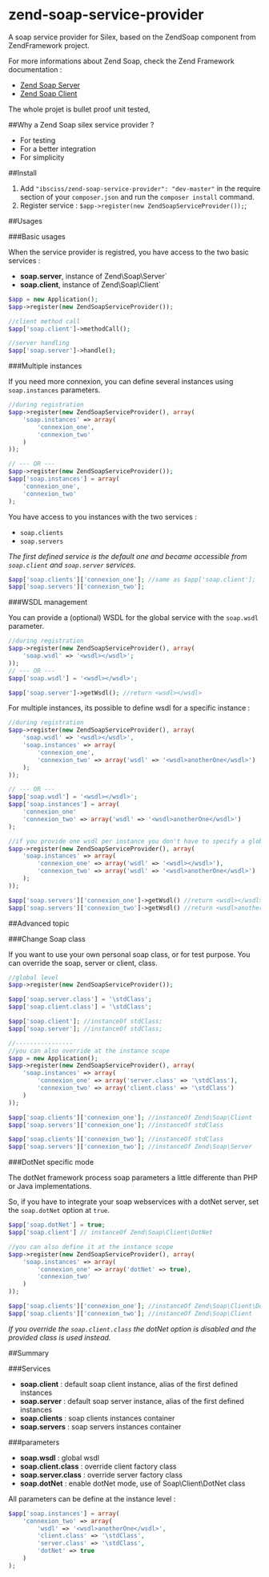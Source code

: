 zend-soap-service-provider
==========================

A soap service provider for Silex, based on the ZendSoap component from ZendFramework project.

For more informations about Zend Soap, check the Zend Framework documentation : 
* [Zend Soap Server](http://framework.zend.com/manual/2.2/en/modules/zend.soap.server.html)
* [Zend Soap Client](http://framework.zend.com/manual/2.2/en/modules/zend.soap.client.html)

The whole projet is bullet proof unit tested,

##Why a Zend Soap silex service provider ?

* For testing
* For a better integration
* For simplicity

##Install

1. Add `"ibsciss/zend-soap-service-provider": "dev-master"` in the require section of your `composer.json` and run the `composer install` command.
2. Register service : `$app->register(new ZendSoapServiceProvider());`;

##Usages

###Basic usages

When the service provider is registred, you have access to the two basic services :
* **soap.server**, instance of Zend\Soap\Server`
* **soap.client**, instance of Zend\Soap\Client`

```php
$app = new Application();
$app->register(new ZendSoapServiceProvider());

//client method call
$app['soap.client']->methodCall();

//server handling
$app['soap.server']->handle();
```

###Multiple instances

If you need more connexion, you can define several instances using `soap.instances` parameters.

```php
//during registration
$app->register(new ZendSoapServiceProvider(), array(
    'soap.instances' => array(
        'connexion_one', 
        'connexion_two'
    )
));

// --- OR --- 
$app->register(new ZendSoapServiceProvider());
$app['soap.instances'] = array(
    'connexion_one', 
    'connexion_two'
);
```

You have access to you instances with the two services :
* `soap.clients` 
* `soap.servers`

*The first defined service is the default one and became accessible from `soap.client` and `soap.server` services.*

```php
$app['soap.clients']['connexion_one']; //same as $app['soap.client'];
$app['soap.servers']['connexion_two'];
```

###WSDL management

You can provide a (optional) WSDL for the global service with the `soap.wsdl` parameter.

```php
//during registration
$app->register(new ZendSoapServiceProvider(), array(
    'soap.wsdl' => '<wsdl></wsdl>';
));
// --- OR --- 
$app['soap.wsdl'] = '<wsdl></wsdl>';

$app['soap.server']->getWsdl(); //return <wsdl></wsdl>
```

For multiple instances, its possible to define wsdl for a specific instance :

```php
//during registration
$app->register(new ZendSoapServiceProvider(), array(
    'soap.wsdl' => '<wsdl></wsdl>',
    'soap.instances' => array(
        'connexion_one', 
        'connexion_two' => array('wsdl' => '<wsdl>anotherOne</wsdl>')
    );
));

// --- OR --- 
$app['soap.wsdl'] = '<wsdl></wsdl>';
$app['soap.instances'] = array(
    'connexion_one'
    'connexion_two' => array('wsdl' => '<wsdl>anotherOne</wsdl>')
);

//if you provide one wsdl per instance you don't have to specify a global one 
$app->register(new ZendSoapServiceProvider(), array(
    'soap.instances' => array(
        'connexion_one' => array('wsdl' => '<wsdl></wsdl>'), 
        'connexion_two' => array('wsdl' => '<wsdl>anotherOne</wsdl>')
    );
));

$app['soap.servers']['connexion_one']->getWsdl() //return <wsdl></wsdl>
$app['soap.servers']['connexion_two']->getWsdl() //return <wsdl>anotherOne</wsdl>
```

##Advanced topic 

###Change Soap class

If you want to use your own personal soap class, or for test purpose. You can override the soap, server or client, class.

```php
//global level
$app->register(new ZendSoapServiceProvider());

$app['soap.server.class'] = '\stdClass';
$app['soap.client.class'] = '\stdClass';

$app['soap.client']; //instanceOf stdClass;
$app['soap.server']; //instanceOf stdClass;

//----------------
//you can also override at the instance scope
$app = new Application();
$app->register(new ZendSoapServiceProvider(), array(
    'soap.instances' => array(
        'connexion_one' => array('server.class' => '\stdClass'),
        'connexion_two' => array('client.class' => '\stdClass')
    )
));

$app['soap.clients']['connexion_one']; //instanceOf Zend\Soap\Client
$app['soap.servers']['connexion_one']; //instanceOf stdClass

$app['soap.clients']['connexion_two']; //instanceOf stdClass
$app['soap.servers']['connexion_two']; //instanceOf Zend\Soap\Server
```

###DotNet specific mode

The dotNet framework process soap parameters a little differente than PHP or Java implementations. 

So, if you have to integrate your soap webservices with a dotNet server, set the `soap.dotNet` option at `true`.

```php
$app['soap.dotNet'] = true;
$app['soap.client'] // instanceOf Zend\Soap\Client\DotNet

//you can also define it at the instance scope
$app->register(new ZendSoapServiceProvider(), array(
    'soap.instances' => array(
        'connexion_one' => array('dotNet' => true),
        'connexion_two'
    )
));

$app['soap.clients']['connexion_one']; //instanceOf Zend\Soap\Client\DotNet
$app['soap.clients']['connexion_two']; //instanceOf Zend\Soap\Client
```

*If you override the `soap.client.class` the dotNet option is disabled and the provided class is used instead.*

##Summary

###Services 

* **soap.client** : default soap client instance, alias of the first defined instances
* **soap.server** : default soap server instance, alias of the first defined instances
* **soap.clients** : soap clients instances container 
* **soap.servers** : soap servers instances container

###parameters

* **soap.wsdl** : global wsdl
* **soap.client.class** : override client factory class 
* **soap.server.class** : override server factory class
* **soap.dotNet** : enable dotNet mode, use of Soap\Client\DotNet class

All parameters can be define at the instance level :

```php
$app['soap.instances'] = array(
    'connexion_two' => array(
        'wsdl' => '<wsdl>anotherOne</wsdl>',
        'client.class' => '\stdClass',
        'server.class' => '\stdClass',
        'dotNet' => true
    )
);
```
